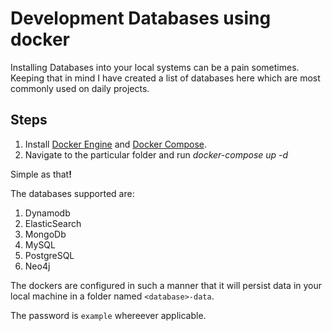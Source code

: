 # Development Databases using docker

Installing Databases into your local systems can be a pain sometimes. Keeping that in mind I have created a list of databases here which are most commonly used on daily projects.

## Steps

1. Install [Docker Engine](https://docs.docker.com/engine/install/) and [Docker Compose](https://docs.docker.com/compose/install/).
2. Navigate to the particular folder and run *docker-compose up -d*

Simple as that<b>!</b>

The databases supported are:

1. Dynamodb
2. ElasticSearch
3. MongoDb
4. MySQL
5. PostgreSQL
6. Neo4j



The dockers are configured in such a manner that it will persist data in your local machine in a folder named ```<database>-data```.

The password is ```example``` whereever applicable.